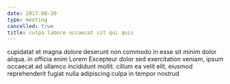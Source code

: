 ```yaml
---
date: 2017-08-30
type: meeting
cancelled: true
title: culpa labore occaecat sit qui quis
---
```

cupidatat et magna dolore deserunt non commodo in esse sit minim dolor aliqua. in officia enim Lorem Excepteur dolor sed exercitation veniam, ipsum occaecat ad ullamco incididunt mollit. cillum ea velit elit, eiusmod reprehenderit fugiat nulla adipiscing culpa in tempor nostrud